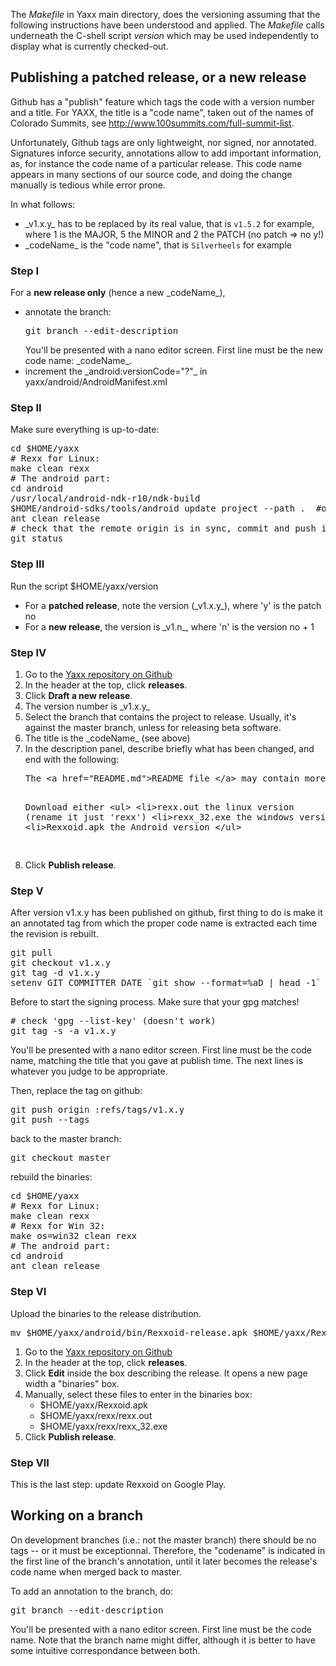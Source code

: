 The _Makefile_ in Yaxx main directory, does the versioning assuming
that the following instructions have been understood and applied.
The _Makefile_ calls underneath the C-shell script _version_ which
may be used independently to display what is currently checked-out.

## Publishing a patched release, or a new release

Github has a "publish" feature which tags the code with a version number
and a title.
For YAXX, the title is a "code name", taken out of the names
of Colorado Summits, see http://www.100summits.com/full-summit-list.

Unfortunately, Github tags are only lightweight, nor signed,
nor annotated. Signatures inforce security, annotations allow to
add important information, as, for instance the code name of a
particular release.  This code name appears in many sections of
our source code, and doing the change manually is tedious while
error prone.

In what follows:
<ul><li>
_v1.x.y_ has to be replaced by its real value, that is
<code>v1.5.2</code> for example, where 1 is the MAJOR, 5 the MINOR and
2 the PATCH (no patch => no y!)
</li><li>
_codeName_ is the "code name", that is <code>Silverheels</code> for example
</li></ul>

<h3>Step I</h3>
For a <b>new release only</b> (hence a new _codeName_),
<ul><li>
annotate the branch:
<pre>
git branch --edit-description
</pre>
You'll be presented with a nano editor screen. First line must be
the new code name: _codeName_.
</li><li>
increment the _android:versionCode="?"_ in yaxx/android/AndroidManifest.xml
</li></ul>

<h3>Step II</h3>
Make sure everything is up-to-date:
<pre>
cd $HOME/yaxx
# Rexx for Linux:
make clean rexx
# The android part:
cd android
/usr/local/android-ndk-r10/ndk-build
$HOME/android-sdks/tools/android update project --path .  #optional
ant clean release
# check that the remote origin is in sync, commit and push if needed
git status
</pre>

<h3>Step III</h3>
Run the script $HOME/yaxx/version
<ul><li>
For a <b>patched release</b>,
note the version (_v1.x.y_), where 'y' is the patch no
</li><li>
For a <b>new release</b>,
the version is _v1.n_, where 'n' is the version no + 1
</li></ul>

<h3>Step IV</h3>
<ol><li>
Go to the <a href="https://github.com/Jaxo/yaxx"> Yaxx repository on Github</a>
</li><li>
In the header at the top, click <b>releases</b>.
</li><li>
Click <b>Draft a new release</b>.
</li><li>
The version number is _v1.x.y_
</li><li>
Select the branch that contains the project to release.
Usually, it's against the master branch, unless for releasing beta software.
</li><li>
The title is the _codeName_ (see above)
</li><li>
In the description panel, describe briefly what has been changed,
and end with the following:
<pre>
The &lt;a href="README.md">README file &lt;/a> may contain more infos.

Download either
&lt;ul>
&lt;li>rexx.out  the linux version (rename it just 'rexx')
&lt;li>rexx_32.exe  the windows version
&lt;li>Rexxoid.apk the Android version
&lt;/ul>
</li><li>
Click <b>Publish release</b>.
</li></ol>

<h3>Step V</h3>
After version v1.x.y has been published on github, first thing
to do is make it an annotated tag from which the proper code name
is extracted each time the revision is rebuilt.
<pre>
git pull
git checkout v1.x.y
git tag -d v1.x.y
setenv GIT_COMMITTER_DATE `git show --format=%aD | head -1`
</pre>
Before to start the signing process. Make sure that your gpg matches!
<pre>
# check 'gpg --list-key' (doesn't work)
git tag -s -a v1.x.y
</pre>
You'll be presented with a nano editor screen. First line must be
the code name, matching the title that you gave at publish time.
The next lines is whatever you judge to be appropriate.

Then, replace the tag on github:
<pre>
git push origin :refs/tags/v1.x.y
git push --tags
</pre>
back to the master branch:
<pre>
git checkout master
</pre>
rebuild the binaries:
<pre>
cd $HOME/yaxx
# Rexx for Linux:
make clean rexx
# Rexx for Win 32:
make os=win32 clean rexx
# The android part:
cd android
ant clean release
</pre>

<h3>Step VI</h3>
Upload the binaries to the release distribution.
<pre>
mv $HOME/yaxx/android/bin/Rexxoid-release.apk $HOME/yaxx/Rexxoid.apk
</pre>
<ol><li>
Go to the <a href="https://github.com/Jaxo/yaxx"> Yaxx repository on Github</a>
</li><li>
In the header at the top, click <b>releases</b>.
</li><li>
Click <b>Edit</b> inside the box describing the release.
It opens a new page width a "binaries" box.
</li><li>
Manually, select these files to enter in the binaries box:
<ul><li>
$HOME/yaxx/Rexxoid.apk
</li><li>
$HOME/yaxx/rexx/rexx.out
</li><li>
$HOME/yaxx/rexx/rexx_32.exe
</li></ul>
</li><li>
Click <b>Publish release</b>.
</li></ol>

<h3>Step VII</h3>
This is the last step: update Rexxoid on Google Play.

## Working on a branch ##

On development branches (i.e.: not the master branch) there should
be no tags -- or it must be exceptionnal. Therefore, the "codename"
is indicated in the first line of the branch's annotation, until it
later becomes the release's code name when merged back to master.

To add an annotation to the branch, do:
<pre>
git branch --edit-description
</pre>
You'll be presented with a nano editor screen. First line must be
the code name. Note that the branch name might differ, although it
is better to have some intuitive correspondance between both.
